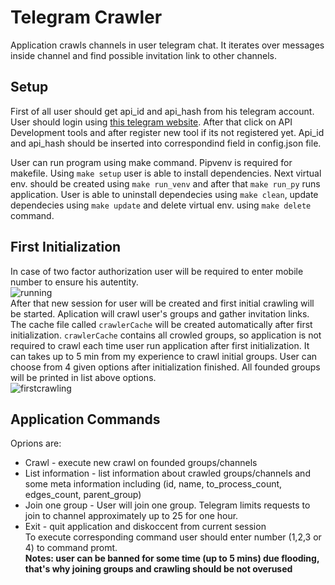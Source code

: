 # Telegram Crawler
Application crawls channels in user telegram chat. It iterates over messages inside channel and find possible invitation link to other channels.
## Setup
First of all user should get api_id and api_hash from his telegram account. User should login using [this telegram website](https://my.telegram.org/auth). After that click on API Development tools and after register new tool if its not registered yet. Api_id and api_hash should be inserted into correspondind field in config.json file.

User can run program using make command. Pipvenv is required for makefile. Using ```make setup``` user is able to install dependencies. Next virtual env. should be created using ```make run_venv``` and after that ```make run_py``` runs application. User is able to uninstall dependecies using ```make clean```,  update dependecies using ```make update``` and delete virtual env. using ```make delete``` command. 

## First Initialization
In case of two factor authorization user will be required to enter mobile number to ensure his autentity. 
</br>![running](https://user-images.githubusercontent.com/66804919/175908792-5d8d2f19-ca96-4442-9aba-e889a6caca1a.gif)</br>
After that new session for user will be created and first initial crawling will be started. Aplication will crawl user's groups and gather invitation links. The cache file called ```crawlerCache``` will be created automatically after first initialization. ```crawlerCache``` contains all crowled groups, so application is not required to crawl each time user run application after first initialization. It can takes up to 5 min from my experience to crawl initial groups. User can choose from 4 given options after initialization finished. All founded groups will be printed in list above options. 
</br>![firstcrawling](https://user-images.githubusercontent.com/66804919/175912425-04226705-680d-4e64-b4fe-9d0e08371564.gif)</br>
## Application Commands
Oprions are:
- Crawl - execute new crawl on founded groups/channels
- List information - list information about crawled groups/channels and some meta information including (id, name, to_process_count, edges_count, parent_group)
- Join one group - User will join one group. Telegram limits requests to join to channel approximately up to 25 for one hour.
- Exit - quit application and diskoccent from current session
</br>To execute corresponding command user should enter number (1,2,3 or 4) to command promt.
</br>**Notes: user can be banned for some time (up to 5 mins) due flooding, that's why joining groups and crawling should be not overused**
